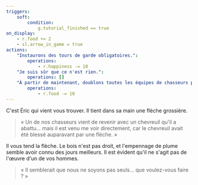```yaml
---
triggers:
    soft:
        condition:
            g.tutorial_finished == true
on_display:
    - r.food += 2
    - sl.arrow_in_game = true
actions:
    "Instaurons des tours de garde obligatoires.":
        operations:
            - r.happiness -= 10
    "Je suis sûr que ce n'est rien.":
        operations: []
    "À partir de maintenant, doublons toutes les équipes de chasseurs par sécurité":
        operations:
            - r.food -= 10
---
```


C'est Éric qui vient vous trouver. Il tient dans sa main une flèche grossière.

> « Un de nos chasseurs vient de revenir avec un chevreuil qu'il a abattu... mais il est venu me voir directement, car le chevreuil avait été blessé auparavant par une flèche. »

Il vous tend la flèche. Le bois n'est pas droit, et l'empennage de plume semble avoir connu des jours meilleurs. Il est évident qu'il ne s'agit pas de l'œuvre d'un de vos hommes.

> « Il semblerait que nous ne soyons pas seuls... que voulez-vous faire ? »

